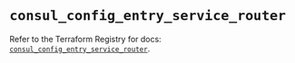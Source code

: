 # `consul_config_entry_service_router`

Refer to the Terraform Registry for docs: [`consul_config_entry_service_router`](https://registry.terraform.io/providers/hashicorp/consul/2.22.1/docs/resources/config_entry_service_router).
